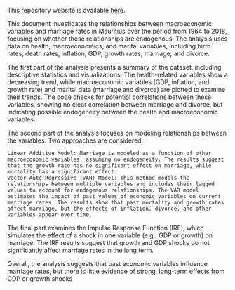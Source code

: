 This repository website is available [here](https://obiwenobi.github.io/rprojet/#introduction).

This document investigates the relationships between macroeconomic variables and marriage rates in Mauritius over the period from 1964 to 2018, focusing on whether these relationships are endogenous. The analysis uses data on health, macroeconomics, and marital variables, including birth rates, death rates, inflation, GDP, growth rates, marriage, and divorce.

The first part of the analysis presents a summary of the dataset, including descriptive statistics and visualizations. The health-related variables show a decreasing trend, while macroeconomic variables (GDP, inflation, and growth rate) and marital data (marriage and divorce) are plotted to examine their trends. The code checks for potential correlations between these variables, showing no clear correlation between marriage and divorce, but indicating possible endogeneity between the health and macroeconomic variables.

The second part of the analysis focuses on modeling relationships between the variables. Two approaches are considered:

    Linear Additive Model: Marriage is modeled as a function of other macroeconomic variables, assuming no endogeneity. The results suggest that the growth rate has no significant effect on marriage, while mortality has a significant effect.
    Vector Auto-Regressive (VAR) Model: This method models the relationships between multiple variables and includes their lagged values to account for endogenous relationships. The VAR model estimates the impact of past values of economic variables on current marriage rates. The results show that past mortality and growth rates affect marriage, but the effects of inflation, divorce, and other variables appear over time.

The final part examines the Impulse Response Function (IRF), which simulates the effect of a shock in one variable (e.g., GDP or growth) on marriage. The IRF results suggest that growth and GDP shocks do not significantly affect marriage rates in the long term.

Overall, the analysis suggests that past economic variables influence marriage rates, but there is little evidence of strong, long-term effects from GDP or growth shocks
